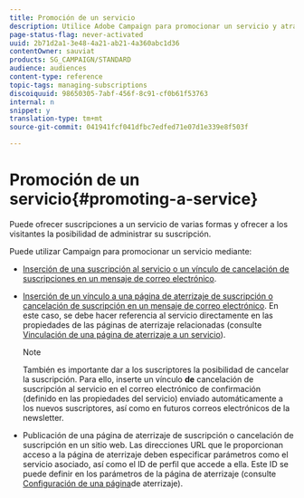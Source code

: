 ```yaml
---
title: Promoción de un servicio
description: Utilice Adobe Campaign para promocionar un servicio y atraer a sus clientes a través de páginas de aterrizaje, correos electrónicos o directamente en su sitio web.
page-status-flag: never-activated
uuid: 2b71d2a1-3e48-4a21-ab21-4a360abc1d36
contentOwner: sauviat
products: SG_CAMPAIGN/STANDARD
audience: audiences
content-type: reference
topic-tags: managing-subscriptions
discoiquuid: 98650305-7abf-456f-8c91-cf0b61f53763
internal: n
snippet: y
translation-type: tm+mt
source-git-commit: 041941fcf041dfbc7edfed71e07d1e339e8f503f

---
```



# Promoción de un servicio{#promoting-a-service}

Puede ofrecer suscripciones a un servicio de varias formas y ofrecer a los visitantes la posibilidad de administrar su suscripción.

Puede utilizar Campaign para promocionar un servicio mediante:

* [Inserción de una suscripción al servicio o un vínculo de cancelación de suscripciones en un mensaje de correo electrónico](../../designing/using/links.md#inserting-a-link).

* [Inserción de un vínculo a una página de aterrizaje de suscripción o cancelación de suscripción en un mensaje de correo electrónico](../../designing/using/links.md). En este caso, se debe hacer referencia al servicio directamente en las propiedades de las páginas de aterrizaje relacionadas (consulte [Vinculación de una página de aterrizaje a un servicio](../../channels/using/configuring-landing-page.md#linking-a-landing-page-to-a-service)).

   >[!NOTE]
   >
   >También es importante dar a los suscriptores la posibilidad de cancelar la suscripción. Para ello, inserte un vínculo <b>de</b> cancelación de suscripción al servicio en el correo electrónico de confirmación (definido en las propiedades del servicio) enviado automáticamente a los nuevos suscriptores, así como en futuros correos electrónicos de la newsletter.

* Publicación de una página de aterrizaje de suscripción o cancelación de suscripción en un sitio web. Las direcciones URL que le proporcionan acceso a la página de aterrizaje deben especificar parámetros como el servicio asociado, así como el ID de perfil que accede a ella. Este ID se puede definir en los parámetros de la página de aterrizaje (consulte [Configuración de una página](../../channels/using/configuring-landing-page.md)de aterrizaje).
